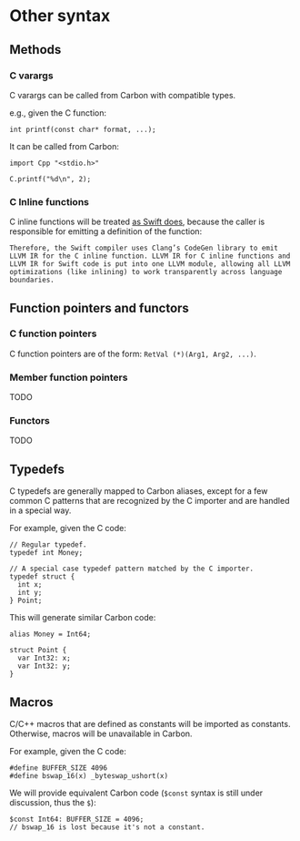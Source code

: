 # Other syntax

<!--
Part of the Carbon Language project, under the Apache License v2.0 with LLVM
Exceptions. See /LICENSE for license information.
SPDX-License-Identifier: Apache-2.0 WITH LLVM-exception
-->

## Methods

### C varargs

C varargs can be called from Carbon with compatible types.

e.g., given the C function:

```
int printf(const char* format, ...);
```

It can be called from Carbon:

```
import Cpp "<stdio.h>"

C.printf("%d\n", 2);
```

### C Inline functions

C inline functions will be treated
[as Swift does](https://github.com/apple/swift/blob/master/docs/HowSwiftImportsCAPIs.md#inline-functions),
because the caller is responsible for emitting a definition of the function:

    Therefore, the Swift compiler uses Clang’s CodeGen library to emit LLVM IR for the C inline function. LLVM IR for C inline functions and LLVM IR for Swift code is put into one LLVM module, allowing all LLVM optimizations (like inlining) to work transparently across language boundaries.

## Function pointers and functors

### C function pointers

C function pointers are of the form: `RetVal (*)(Arg1, Arg2, ...)`.

### Member function pointers

TODO

### Functors

TODO

## Typedefs

C typedefs are generally mapped to Carbon aliases, except for a few common C
patterns that are recognized by the C importer and are handled in a special way.

For example, given the C code:

```
// Regular typedef.
typedef int Money;

// A special case typedef pattern matched by the C importer.
typedef struct {
  int x;
  int y;
} Point;
```

This will generate similar Carbon code:

```
alias Money = Int64;

struct Point {
  var Int32: x;
  var Int32: y;
}
```

## Macros

C/C++ macros that are defined as constants will be imported as constants.
Otherwise, macros will be unavailable in Carbon.

For example, given the C code:

```
#define BUFFER_SIZE 4096
#define bswap_16(x) _byteswap_ushort(x)
```

We will provide equivalent Carbon code (`$const` syntax is still under
discussion, thus the `$`):

```
$const Int64: BUFFER_SIZE = 4096;
// bswap_16 is lost because it's not a constant.
```
